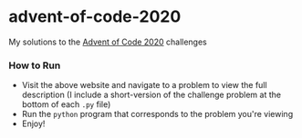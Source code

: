# advent-of-code-2020
My solutions to the [Advent of Code 2020](https://adventofcode.com/2020/) challenges

### How to Run
- Visit the above website and navigate to a problem to view the full description (I include a short-version of the challenge problem at the bottom of each ``.py`` file)
- Run the ``python`` program that corresponds to the problem you're viewing
- Enjoy!
